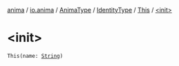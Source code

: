 [anima](../../../../index.md) / [io.anima](../../../index.md) / [AnimaType](../../index.md) / [IdentityType](../index.md) / [This](index.md) / [&lt;init&gt;](./-init-.md)

# &lt;init&gt;

`This(name: `[`String`](https://kotlinlang.org/api/latest/jvm/stdlib/kotlin/-string/index.html)`)`